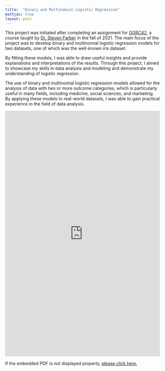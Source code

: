 ```yaml
---
title:  "Binary and Multinomial Logistic Regression"
mathjax: true
layout: post
---
```

This project was initiated after completing an assignment for [GGRC42](https://utsc.calendar.utoronto.ca/course/ggrc42h3), a course taught by [Dr. Steven Farber](https://www.utsc.utoronto.ca/geography/steven-farber) in the fall of 2021. The main focus of the project was to develop binary and multinomial logistic regression models for two datasets, one of which was the well-known iris dataset.<!-- readmore -->

By fitting these models, I was able to draw useful insights and provide explanations and interpretations of the results. Through this project, I aimed to showcase my skills in data analysis and modeling and demonstrate my understanding of logistic regression.

The use of binary and multinomial logistic regression models allowed for the analysis of data with two or more outcome categories, which is particularly useful in many fields, including medicine, social sciences, and marketing. By applying these models to real-world datasets, I was able to gain practical experience in the field of data analysis.

<embed src="https://zehuiyin.github.io/files/Logistic_Regression.pdf" width="100%" height="800px" />
<p style="text-align: left;">If the embedded PDF is not displayed properly, <a href="https://zehuiyin.github.io/files/Logistic_Regression.pdf" target="_blank">please click here.</a></p>
